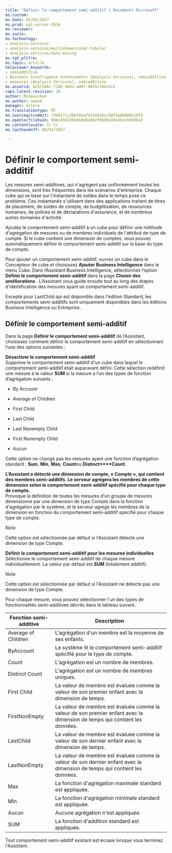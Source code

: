 ```yaml
---
title: "Définir le comportement semi-additif | Documents Microsoft"
ms.custom: 
ms.date: 03/01/2017
ms.prod: sql-server-2016
ms.reviewer: 
ms.suite: 
ms.technology:
- analysis-services
- analysis-services/multidimensional-tabular
- analysis-services/data-mining
ms.tgt_pltfrm: 
ms.topic: article
helpviewer_keywords:
- semiadditive
- Business Intelligence enhancements [Analysis Services], semiadditive behavior
- measures [Analysis Services], semiadditive
ms.assetid: b25726bc-728b-4601-ad87-9015c39dc615
caps.latest.revision: 28
author: Minewiskan
ms.author: owend
manager: erikre
ms.translationtype: MT
ms.sourcegitcommit: f3481fcc2bb74eaf93182e6cc58f5a06666e10f4
ms.openlocfilehash: 9bbc456220e6b9e8d46c93699a38e2b2cb959ba2
ms.contentlocale: fr-fr
ms.lasthandoff: 09/01/2017

---
```

# <a name="define-semiadditive-behavior"></a>Définir le comportement semi-additif
  Les mesures semi-additives, qui n'agrègent pas uniformément toutes les dimensions, sont très fréquentes dans les scénarios d'entreprise. Chaque cube qui se base sur l'instantané de soldes dans le temps pose ce problème. Ces instantanés s'utilisent dans des applications traitant de titres de placement, de soldes de compte, de budgétisation, de ressources humaines, de polices et de déclarations d'assurance, et de nombreux autres domaines d'activité.  
  
 Ajoutez le comportement semi-additif à un cube pour définir une méthode d'agrégation de mesures ou de membres individuels de l'attribut de type de compte. Si le cube contient une dimension de comptes, vous pouvez automatiquement définir le comportement semi-additif sur la base du type de compte.  
  
 Pour ajouter un comportement semi-additif, ouvrez un cube dans le Concepteur de cube et choisissez **Ajouter Business Intelligence** dans le menu Cube. Dans l’Assistant Business Intelligence, sélectionnez l’option **Définir le comportement semi-additif** dans la page **Choisir des améliorations** . L'Assistant vous guide ensuite tout au long des étapes d'identification des mesures ayant un comportement semi-additif.  
  
 Excepté pour LastChild qui est disponible dans l'édition Standard, les comportements semi-additifs sont uniquement disponibles dans les éditions Business Intelligence ou Entreprise.  
  
## <a name="define-semiadditive-behavior"></a>Définir le comportement semi-additif  
 Dans la page **Définir le comportement semi-additif** de l’Assistant, choisissez comment définir le comportement semi-additif en sélectionnant l’une des options suivantes :  
  
 **Désactiver le comportement semi-additif**  
 Supprime le comportement semi-additif d'un cube dans lequel le comportement semi-additif était auparavant défini. Cette sélection redéfinit une mesure à la valeur **SUM** si la mesure a l’un des types de fonction d’agrégation suivants :  
  
-   By Account  
  
-   Average of Children  
  
-   First Child  
  
-   Last Child  
  
-   Last Nonempty Child  
  
-   First Nonempty Child  
  
-   Aucun  
  
 Cette option ne change pas les mesures ayant une fonction d’agrégation standard : **Sum**, **Min**, **Max**, **Count**ou **Distinct****Count**.  
  
 **L'Assistant a détecté une dimension de compte, « Compte », qui contient des membres semi-additifs. Le serveur agrégera les membres de cette dimension selon le comportement semi-additif spécifié pour chaque type de compte.**  
 Provoque la définition de toutes les mesures d'un groupe de mesures dimensionné par une dimension de type Compte dans la fonction d'agrégation par le système, et le serveur agrège les membres de la dimension en fonction du comportement semi-additif spécifié pour chaque type de compte.  
  
> [!NOTE]  
>  Cette option est sélectionnée par défaut si l'Assistant détecte une dimension de type Compte.  
  
 **Définir le comportement semi-additif pour les mesures individuelles**  
 Sélectionne le comportement semi-additif de chaque mesure individuellement. La valeur par défaut est **SUM** (totalement additif).  
  
> [!NOTE]  
>  Cette option est sélectionnée par défaut si l'Assistant ne détecte pas une dimension de type Compte.  
  
 Pour chaque mesure, vous pouvez sélectionner l'un des types de fonctionnalités semi-additives décrits dans le tableau suivant.  
  
|Fonction semi-additive|Description|  
|---------------------------|-----------------|  
|Average of Children|L'agrégation d'un membre est la moyenne de ses enfants.|  
|ByAccount|Le système lit le comportement semi-additif spécifié pour le type de compte.|  
|Count|L'agrégation est un nombre de membres.|  
|Distinct Count|L'agrégation est un nombre de membres uniques.|  
|First Child|La valeur de membre est évaluée comme la valeur de son premier enfant avec la dimension de temps.|  
|FirstNonEmpty|La valeur de membre est évaluée comme la valeur de son premier enfant avec la dimension de temps qui contient les données.|  
|LastChild|La valeur de membre est évaluée comme la valeur de son dernier enfant avec la dimension de temps.|  
|LastNonEmpty|La valeur de membre est évaluée comme la valeur de son dernier enfant avec la dimension de temps qui contient les données.|  
|Max|La fonction d'agrégation maximale standard est appliquée.|  
|Min|La fonction d'agrégation minimale standard est appliquée.|  
|Aucun|Aucune agrégation n'est appliquée.|  
|SUM|La fonction d'addition standard est appliquée.|  
  
 Tout comportement semi-additif existant est écrasé lorsque vous terminez l'Assistant.  
  
  
